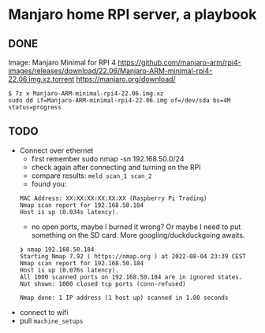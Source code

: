 Manjaro home RPI server, a playbook
===================================

## DONE
Image: Manjaro Minimal for RPI 4
https://github.com/manjaro-arm/rpi4-images/releases/download/22.06/Manjaro-ARM-minimal-rpi4-22.06.img.xz.torrent
https://manjaro.org/download/

```
$ 7z x Manjaro-ARM-minimal-rpi4-22.06.img.xz
sudo dd if=Manjaro-ARM-minimal-rpi4-22.06.img of=/dev/sda bs=4M status=progress
```

## TODO
- Connect over ethernet
  - first remember sudo nmap -sn 192.168.50.0/24
  - check again after connecting and turning on the RPI
  - compare results: `meld scan_1 scan_2`
  - found you:
  ```
  MAC Address: XX:XX:XX:XX:XX:XX (Raspberry Pi Trading)
  Nmap scan report for 192.168.50.184
  Host is up (0.034s latency).
  ```
  - no open ports, maybe I burned it wrong? Or maybe I need to put something on the SD card.
    More googling/duckduckgoing awaits.
  ```
  ❯ nmap 192.168.50.184
  Starting Nmap 7.92 ( https://nmap.org ) at 2022-08-04 23:39 CEST
  Nmap scan report for 192.168.50.184
  Host is up (0.076s latency).
  All 1000 scanned ports on 192.168.50.184 are in ignored states.
  Not shown: 1000 closed tcp ports (conn-refused)

  Nmap done: 1 IP address (1 host up) scanned in 1.00 seconds
  ```
- connect to wifi
- pull `machine_setups`
